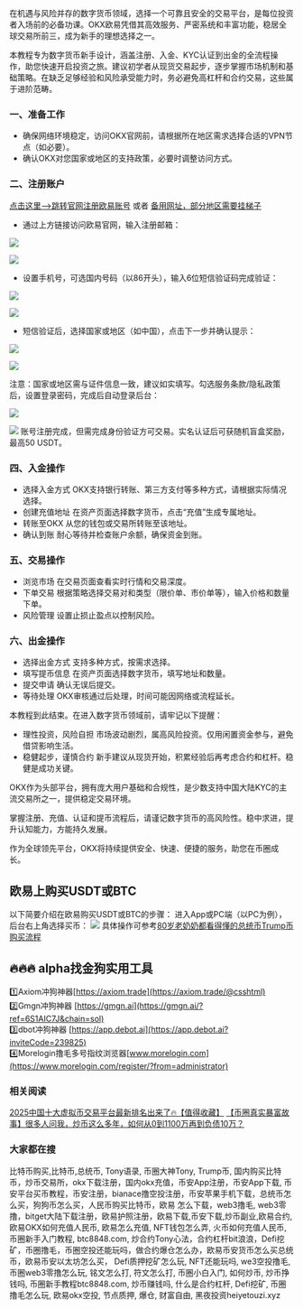 在机遇与风险并存的数字货币领域，选择一个可靠且安全的交易平台，是每位投资者入场前的必备功课。OKX欧易凭借其高效服务、严密系统和丰富功能，稳居全球交易所前三，成为新手的理想选择之一。

本教程专为数字货币新手设计，涵盖注册、入金、KYC认证到出金的全流程操作，助您快速开启投资之旅。建议初学者从现货交易起步，逐步掌握市场机制和基础策略。在缺乏足够经验和风险承受能力时，务必避免高杠杆和合约交易，这些属于进阶范畴。

### 一、准备工作

- 确保网络环境稳定，访问OKX官网前，请根据所在地区需求选择合适的VPN节点（如必要）。
- 确认OKX对您国家或地区的支持政策，必要时调整访问方式。

### 二、注册账户
 [点击这里–>跳转官网注册欧易账号](https://www.chouyi.world/zh-hans/join/18639032)  或者 [备用网址，部分地区需要挂梯子](https://www.okx.com/zh-hans/join/74873351)

- 通过上方链接访问欧易官网，输入注册邮箱：

[![](https://ac63e02.webp.li/okx2.jpg)](https://btc8848.com/top-10-exchanges)

[![](https://ac63e02.webp.li/okx3.jpg)](https://btc8848.com/top-10-exchanges)

- 设置手机号，可选国内号码（以86开头），输入6位短信验证码完成验证：

[![](https://ac63e02.webp.li/okx4.jpg)](https://btc8848.com/top-10-exchanges)

[![](https://ac63e02.webp.li/okx5.jpg)](https://btc8848.com/top-10-exchanges)

- 短信验证后，选择国家或地区（如中国），点击下一步并确认提示：

[![](https://ac63e02.webp.li/okx6.jpg)](https://btc8848.com/top-10-exchanges)

[![](https://ac63e02.webp.li/okx7.jpg)](https://btc8848.com/top-10-exchanges)

注意：国家或地区需与证件信息一致，建议如实填写。勾选服务条款/隐私政策后，设置登录密码，完成后自动登录后台：

[![](https://ac63e02.webp.li/okx8.jpg)](https://btc8848.com/top-10-exchanges)

[![](https://ac63e02.webp.li/okx9.jpg)](https://btc8848.com/top-10-exchanges)
账号注册完成，但需完成身份验证方可交易。实名认证后可获随机盲盒奖励，最高50 USDT。

### 四、入金操作
- 选择入金方式
OKX支持银行转账、第三方支付等多种方式，请根据实际情况选择。
- 创建充值地址
在资产页面选择数字货币，点击“充值”生成专属地址。
- 转账至OKX
从您的钱包或交易所转账至该地址。
- 确认到账
耐心等待并检查账户余额，确保资金到账。

### 五、交易操作
- 浏览市场
在交易页面查看实时行情和交易深度。
- 下单交易
根据策略选择交易对和类型（限价单、市价单等），输入价格和数量下单。
- 风险管理
设置止损止盈点以控制风险。

### 六、出金操作
- 选择出金方式
支持多种方式，按需求选择。
- 填写提币信息
在资产页面选择数字货币，填写地址和数量。
- 提交申请
确认无误后提交。
- 等待处理
OKX审核通过后处理，时间可能因网络或流程延长。

本教程到此结束。在进入数字货币领域前，请牢记以下提醒：
- 理性投资，风险自担
市场波动剧烈，属高风险投资。仅用闲置资金参与，避免借贷影响生活。
- 稳健起步，谨慎合约
新手建议从现货开始，积累经验后再考虑合约和杠杆。稳健是成功关键。

OKX作为头部平台，拥有庞大用户基础和合规性，是少数支持中国大陆KYC的主流交易所之一，提供稳定交易环境。

掌握注册、充值、认证和提币流程后，请谨记数字货币的高风险性。稳中求进，提升认知能力，方能持久发展。

作为全球领先平台，OKX将持续提供安全、快速、便捷的服务，助您在币圈成长。

## 欧易上购买USDT或BTC
以下简要介绍在欧易购买USDT或BTC的步骤：
进入App或PC端（以PC为例），后台右上角选择买币：
[![](https://ac63e02.webp.li/okx14.jpg)](https://btc8848.com/top-10-exchanges)
具体操作可参考[80岁老奶奶都看得懂的总统币Trump币购买流程](https://heiyetouzi.xyz/ouyi-trump/)

## 🔥🔥🔥 alpha找金狗实用工具
1️⃣Axiom冲狗神器[https://axiom.trade](https://axiom.trade/@csshtml)  
2️⃣Gmgn冲狗神器 [https://gmgn.ai](https://gmgn.ai/?ref=6S1AIC7J&chain=sol)  
3️⃣dbot冲狗神器 [https://app.debot.ai](https://app.debot.ai?inviteCode=239825)  
4️⃣Morelogin撸毛多号指纹浏览器[www.morelogin.com](https://www.morelogin.com/register/?from=administrator)  

### 相关阅读
[2025中国十大虚拟币交易平台最新排名出来了🔥【值得收藏】](https://btc8848.com/top-10-exchanges/)
[【币圈真实暴富故事】很多人问我，炒币这么多年，如何从0到1100万再到负债10万？](https://heiyetouzi.xyz/biquanstory001/)

### 大家都在搜
比特币购买,比特币,总统币, Tony语录, 币圈大神Tony, Trump币, 国内购买比特币，炒币交易所，okx下载注册，国内okx充值，币安App注册，币安App下载, 币安平台买币教程，币安注册，bianace撸空投注册，币安苹果手机下载，总统币怎么买，狗狗币怎么买，人民币购买比特币，欧易 怎么下载，web3撸毛, web3零撸，bitget大陆下载注册，欧易护照注册，欧易下载,币安下载,炒币副业,欧易合约, 欧易OKX如何充值人民币, 欧易怎么充值, NFT钱包怎么弄, 火币如何充值人民币, 币圈新手入门教程, btc8848.com, 炒合约Tony心法，合约杠杆bit浪浪，Defi挖矿，币圈撸毛，币圈空投还能玩吗，做合约爆仓怎么办，欧易币安货币怎么买总统币，欧易币安以太坊怎么买， Defi质押挖矿怎么玩, NFT还能玩吗, we3空投撸毛, 币圈web3零撸怎么玩, 铭文怎么打, 符文怎么打, 币圈小白入门, 如何炒币, 炒币挣钱吗, 币圈新手教程btc8848.com, 炒币赚钱吗, 什么是合约杠杆, Defi挖矿, 币圈撸毛怎么玩, 欧易okx空投, 节点质押, 爆仓, 财富自由, 黑夜投资heiyetouzi.xyz